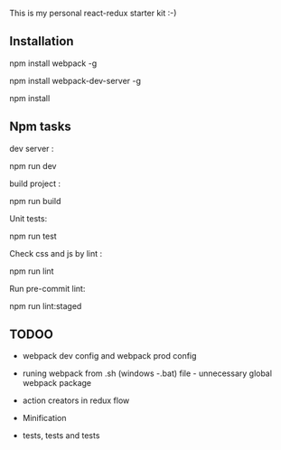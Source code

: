 This is my personal react-redux starter kit :-)

## Installation





npm install webpack -g

npm install webpack-dev-server -g

npm install

## Npm tasks

dev server :

npm run dev

build project :

npm run build

Unit tests:

npm run test

Check css and js by lint :

npm run lint

Run pre-commit lint:

npm run lint:staged

## TODOO

- webpack dev config and webpack prod config

- runing  webpack from .sh (windows -.bat) file - unnecessary global webpack package

- action creators in redux flow

- Minification

- tests, tests and tests



